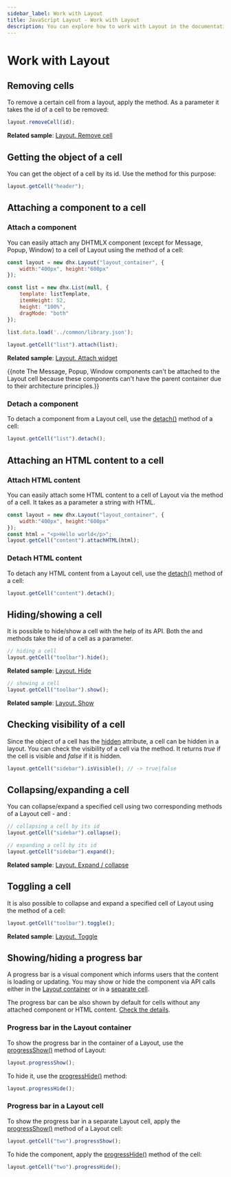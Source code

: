 ```yaml
---
sidebar_label: Work with Layout
title: JavaScript Layout - Work with Layout 
description: You can explore how to work with Layout in the documentation of the DHTMLX JavaScript UI library. Browse developer guides and API reference, try out code examples and live demos, and download a free 30-day evaluation version of DHTMLX Suite 7.
---
```


# Work with Layout

## Removing cells

To remove a certain cell from a layout, apply the [](layout/api/layout_removecell_method.md) method. As a parameter it takes the id of a cell to be removed:

~~~js
layout.removeCell(id);
~~~

**Related sample**: [Layout. Remove cell](https://snippet.dhtmlx.com/tnujp7jk)

## Getting the object of a cell

You can get the object of a cell by its id. Use the [](layout/api/layout_getcell_method.md) method for this purpose:

~~~js
layout.getCell("header");
~~~

## Attaching a component to a cell

### Attach a component

You can easily attach any DHTMLX component (except for Message, Popup, Window) to a cell of Layout using the [](layout/api/cell/layout_cell_attach_method.md) method of a cell:

~~~js
const layout = new dhx.Layout("layout_container", {
	width:"400px", height:"600px"
});

const list = new dhx.List(null, {
	template: listTemplate,
	itemHeight: 52,
	height: "100%",
	dragMode: "both"
});
        
list.data.load('../common/library.json');

layout.getCell("list").attach(list);
~~~

**Related sample**: [Layout. Attach widget](https://snippet.dhtmlx.com/6wuxj6sh)

{{note The Message, Popup, Window components can't be attached to the Layout cell because these components can't have the parent container due to their architecture principles.}}

### Detach a component

To detach a component from a Layout cell, use the [detach()](layout/api/cell/layout_cell_detach_method.md) method of a cell:

~~~js
layout.getCell("list").detach();
~~~

## Attaching an HTML content to a cell

### Attach HTML content

You can easily attach some HTML content to a cell of Layout via the [](layout/api/cell/layout_cell_attachhtml_method.md) method of a cell. It takes as a parameter a string with HTML.

~~~js
const layout = new dhx.Layout("layout_container", {
	width:"400px", height:"600px"
});
const html = "<p>Hello world</p>";
layout.getCell("content").attachHTML(html);
~~~

### Detach HTML content

To detach any HTML content from a Layout cell, use the [detach()](layout/api/cell/layout_cell_detach_method.md) method of a cell:

~~~js
layout.getCell("content").detach();
~~~

## Hiding/showing a cell

It is possible to hide/show a cell with the help of its API. Both the [](layout/api/cell/layout_cell_hide_method.md) and [](layout/api/cell/layout_cell_show_method.md) methods take the id of a cell as a parameter.

~~~js
// hiding a cell
layout.getCell("toolbar").hide();
~~~

**Related sample**: [Layout. Hide](https://snippet.dhtmlx.com/u0jd8ah3)

~~~js
// showing a cell
layout.getCell("toolbar").show();
~~~

**Related sample**: [Layout. Show](https://snippet.dhtmlx.com/v0q7gq26)

## Checking visibility of a cell

Since the object of a cell has the [hidden](layout/api/cell/layout_cell_hidden_config.md) attribute, a cell can be hidden in a layout. You can check the visibility of a cell via the [](layout/api/cell/layout_cell_isvisible_method.md) method. It returns *true* if the cell is visible and *false* if it is hidden.

~~~js
layout.getCell("sidebar").isVisible(); // -> true|false
~~~

## Collapsing/expanding a cell

You can collapse/expand a specified cell using two corresponding methods of a Layout cell - [](layout/api/cell/layout_cell_collapse_method.md) and [](layout/api/cell/layout_cell_expand_method.md):

~~~js
// collapsing a cell by its id
layout.getCell("sidebar").collapse();

// expanding a cell by its id
layout.getCell("sidebar").expand();
~~~

**Related sample**: [Layout. Expand / collapse](https://snippet.dhtmlx.com/h0wtlpyk)

## Toggling a cell

It is also possible to collapse and expand a specified cell of Layout using the [](layout/api/cell/layout_cell_toggle_method.md) method of a cell:

~~~js
layout.getCell("toolbar").toggle();
~~~

**Related sample**: [Layout. Toggle](https://snippet.dhtmlx.com/t38tqk0k)

## Showing/hiding a progress bar

A progress bar is a visual component which informs users that the content is loading or updating. 
You may show or hide the component via API calls either in the [Layout container](#progress-bar-in-the-layout-container) or in a [separate cell](#progress-bar-in-a-layout-cell).

The progress bar can be also shown by default for cells without any attached component or HTML content. [Check the details](layout/cell_configuration.md#progress-bar).  

### Progress bar in the Layout container

To show the progress bar in the container of a Layout, use the [progressShow()](layout/api/layout_progressshow_method.md) method of Layout:

~~~js
layout.progressShow();
~~~

To hide it, use the [progressHide()](layout/api/layout_progresshide_method.md) method:

~~~js
layout.progressHide();
~~~

### Progress bar in a Layout cell

To show the progress bar in a separate Layout cell, apply the [progressShow()](layout/api/cell/layout_cell_progressshow_method.md) method of a Layout cell:

~~~js
layout.getCell("two").progressShow();
~~~

To hide the component, apply the [progressHide()](layout/api/cell/layout_cell_progresshide_method.md) method of the cell:

~~~js
layout.getCell("two").progressHide();
~~~